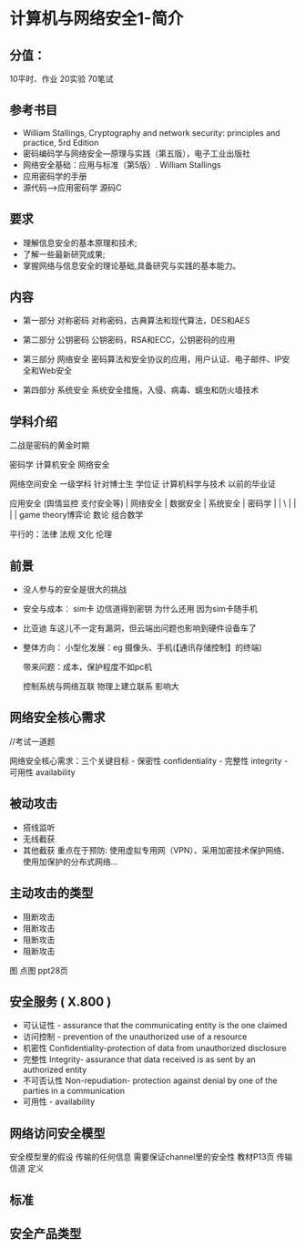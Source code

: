 # 计算机与网络安全1-简介


## 分值：
10平时、作业
20实验
70笔试


## 参考书目
- William Stallings, Cryptography and network security: principles and practice, 5rd Edition 
- 密码编码学与网络安全—原理与实践（第五版），电子工业出版社
- 网络安全基础：应用与标准（第5版）. William Stallings
- 应用密码学的手册
- 源代码——>应用密码学 源码C


## 要求
- 理解信息安全的基本原理和技术;
- 了解一些最新研究成果;
- 掌握网络与信息安全的理论基础,具备研究与实践的基本能力。


## 内容
- 第一部分  对称密码
    对称密码，古典算法和现代算法，DES和AES

- 第二部分  公钥密码
    公钥密码，RSA和ECC，公钥密码的应用

- 第三部分  网络安全
    密码算法和安全协议的应用，用户认证、电子邮件、IP安全和Web安全

- 第四部分 系统安全
    系统安全措施，入侵、病毒、蠕虫和防火墙技术





## 学科介绍
二战是密码的黄金时期

密码学
计算机安全
网络安全

网络空间安全 一级学科 针对博士生 学位证
计算机科学与技术 以前的毕业证

应用安全 (舆情监控 支付安全等)
   |
网络安全
   |
数据安全
   |
系统安全
   |
密码学
|
|   \\
|   |           |       |
game theory博弈论 数论 组合数学

平行的：法律 法规 文化 伦理




## 前景
- 没人参与的安全是很大的挑战
    
- 安全与成本：
    sim卡 边信道得到密钥
    为什么还用 因为sim卡随手机

- 比亚迪 
    车这儿不一定有漏洞，但云端出问题也影响到硬件设备车了

- 整体方向：
    小型化发展：eg 摄像头、手机(【通讯存储控制】的终端)

    带来问题：成本，保护程度不如pc机

    控制系统与网络互联 物理上建立联系 影响大





## 网络安全核心需求

//考试一道题

网络安全核心需求：三个关键目标
    - 保密性 confidentiality
    - 完整性 integrity
    - 可用性 availability




## 被动攻击
- 搭线监听
- 无线截获
- 其他截获
重点在于预防: 使用虚拟专用网（VPN）、采用加密技术保护网络、使用加保护的分布式网络...


## 主动攻击的类型
- 阻断攻击
- 阻断攻击
- 阻断攻击
- 阻断攻击

图 点图 ppt28页






## 安全服务 ( X.800 )

- 可认证性 - assurance that the communicating entity is the one claimed
- 访问控制 - prevention of the unauthorized use of a resource
- 机密性 Confidentiality-protection of data from unauthorized disclosure
- 完整性 Integrity- assurance that data received is as sent by an authorized entity
- 不可否认性 Non-repudiation- protection against denial by one of the parties in a communication
- 可用性 - availability



## 网络访问安全模型

安全模型里的假设
    传输的任何信息
    需要保证channel里的安全性
    教材P13页 传输信道 定义



## 标准

## 安全产品类型